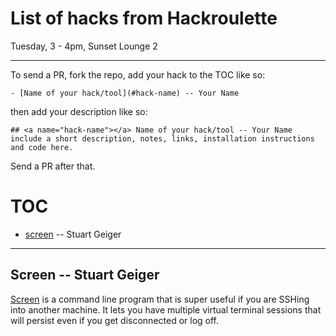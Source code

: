# List of hacks from Hackroulette
Tuesday, 3 - 4pm, Sunset Lounge 2

--- 
To send a PR, fork the repo, add your hack to the TOC like so:

```
- [Name of your hack/tool](#hack-name) -- Your Name
```


 then add your description like so:

 ```
## <a name="hack-name"></a> Name of your hack/tool -- Your Name
include a short description, notes, links, installation instructions and code here.

 ```

Send a PR after that.

# TOC

- [screen](#screen) -- Stuart Geiger

---- 


## <a name="screen"></a> Screen -- Stuart Geiger
[Screen](https://www.gnu.org/software/screen/manual/screen.html) is a command line program that is super useful if you are SSHing into another machine. It lets you have multiple virtual terminal sessions that will persist even if you get disconnected or log off. 

